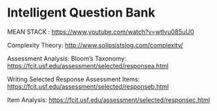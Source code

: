 # Intelligent Question Bank

MEAN STACK :
https://www.youtube.com/watch?v=wtIvu085uU0

Complexity Theory:
http://www.solipsistslog.com/complexity/

Assessment Analysis:
Bloom’s Taxonomy: 
https://fcit.usf.edu/assessment/selected/responsea.html 

Writing Selected Response Assessment Items:
https://fcit.usf.edu/assessment/selected/responseb.html 

Item Analysis: 
https://fcit.usf.edu/assessment/selected/responsec.html 
